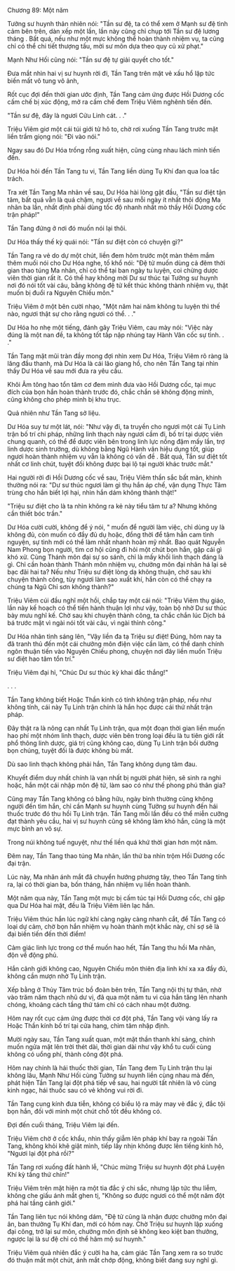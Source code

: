 




Chương 89: Một năm


Tưởng sư huynh thản nhiên nói: "Tần sư đệ, ta có thể xem ở Mạnh sư đệ tình cảm bên trên, dàn xếp một lần, lần này cũng chỉ chụp tới Tần sư đệ lương tháng . Bất quá, nếu như một mực không thể hoàn thành nhiệm vụ, ta cũng chỉ có thể chi tiết thượng tấu, mời sư môn dựa theo quy củ xử phạt."

Mạnh Như Hối cũng nói: "Tần sư đệ tự giải quyết cho tốt."

Đưa mắt nhìn hai vị sư huynh rời đi, Tần Tang trên mặt vẻ xấu hổ lập tức biến mất vô tung vô ảnh,

Rốt cục đợi đến thời gian ước định, Tần Tang cảm ứng được Hồi Dương cốc cấm chế bị xúc động, mở ra cấm chế đem Triệu Viêm nghênh tiến đến.

"Tần sư đệ, đây là ngươi Cửu Linh cát. . ."

Triệu Viêm giơ một cái túi giới tử hô to, chờ rơi xuống Tần Tang trước mặt liền trầm giọng nói: "Đi vào nói."

Ngay sau đó Dư Hóa trống rỗng xuất hiện, cũng cùng nhau lách mình tiến đến.

Dư Hóa hỏi đến Tần Tang tu vi, Tần Tang liền dùng Tụ Khí đan qua loa tắc trách.

Tra xét Tần Tang Ma nhãn về sau, Dư Hóa hài lòng gật đầu, "Tần sư điệt tận tâm, bất quá vẫn là quá chậm, ngươi về sau mỗi ngày ít nhất thôi động Ma nhãn ba lần, nhất định phải dùng tốc độ nhanh nhất mò thấy Hồi Dương cốc trận pháp!"

Tần Tang đứng ở nơi đó muốn nói lại thôi.

Dư Hóa thấy thế kỳ quái nói: "Tần sư điệt còn có chuyện gì?"

Tần Tang ra vẻ do dự một chút, liền đem hôm trước một màn thêm mắm thêm muối nói cho Dư Hóa nghe, tố khổ nói: "Đệ tử muốn dùng cả đêm thời gian thao túng Ma nhãn, chỉ có thể tại ban ngày tu luyện, coi chừng dược viên thời gian rất ít. Có thể hay không mời Dư sư thúc tại Tưởng sư huynh nơi đó nói tốt vài câu, bằng không đệ tử kết thúc không thành nhiệm vụ, thật muốn bị đuổi ra Nguyên Chiếu môn."

Triệu Viêm ở một bên cười nhạo, "Một năm hai năm không tu luyện thì thế nào, ngươi thật sự cho rằng ngươi có thể. . ."

Dư Hóa ho nhẹ một tiếng, đánh gãy Triệu Viêm, cau mày nói: "Việc này đúng là một nan đề, ta không tốt tấp nập nhúng tay Hành Vân cốc sự tình. . ."

Tần Tang mặt mũi tràn đầy mong đợi nhìn xem Dư Hóa, Triệu Viêm rõ ràng là lăng đầu thanh, mà Dư Hóa là cái lão giang hồ, cho nên Tần Tang tại nhìn thấy Dư Hóa về sau mới đưa ra yêu cầu.

Khôi Âm tông hao tổn tâm cơ đem mình đưa vào Hồi Dương cốc, tại mục đích của bọn hắn hoàn thành trước đó, chắc chắn sẽ không động mình, cũng không cho phép mình bị khu trục.

Quả nhiên như Tần Tang sở liệu.

Dư Hóa suy tư một lát, nói: "Như vậy đi, ta truyền cho ngươi một cái Tụ Linh trận bố trí chi pháp, những linh thạch này ngươi cầm đi, bố trí tại dược viên chung quanh, có thể để dược viên bên trong linh lực nồng đậm mấy lần, trợ linh dược sinh trưởng, dù không bằng Ngũ Hành vân hiệu dụng tốt, giúp ngươi hoàn thành nhiệm vụ vẫn là không có vấn đề . Bất quá, Tần sư điệt tốt nhất cơ linh chút, tuyệt đối không được bại lộ tại người khác trước mắt."

Hai người rời đi Hồi Dương cốc về sau, Triệu Viêm thần sắc bất mãn, khinh thường nói ra: "Dư sư thúc ngươi làm gì thụ hắn áp chế, vận dụng Thực Tâm trùng cho hắn biết lợi hại, nhìn hắn dám không thành thật!"

"Triệu sư điệt cho là ta nhìn không ra kẻ này tiểu tâm tư a? Nhưng không cần thiết bóc trần."

Dư Hóa cười cười, không để ý nói, " muốn để người làm việc, chỉ dùng uy là không đủ, còn muốn có đầy đủ dụ hoặc, đồng thời để tâm hắn cam tình nguyện, sự tình mới có thể làm nhất nhanh hoàn mỹ nhất. Bao quát Nguyễn Nam Phong bọn người, tìm cơ hội cũng đi hỏi một chút bọn hắn, gặp cái gì khó xử. Cùng Thánh môn đại sự so sánh, chỉ là mấy khối linh thạch đáng là gì. Chỉ cần hoàn thành Thánh môn nhiệm vụ, chưởng môn đại nhân há lại sẽ bạc đãi hai ta? Nếu như Triệu sư điệt lòng dạ không thuận, chờ sau khi chuyện thành công, tùy ngươi làm sao xuất khí, hắn còn có thể chạy ra chúng ta Ngũ Chỉ sơn không thành?"

Triệu Viêm cúi đầu nghĩ một hồi, chắp tay một cái nói: "Triệu Viêm thụ giáo, lần này kế hoạch có thể tiến hành thuận lợi như vậy, toàn bộ nhờ Dư sư thúc bày mưu nghĩ kế. Chờ sau khi chuyện thành công, ta chắc chắn lúc Dịch bá bá trước mặt vì ngài nói tốt vài câu, vì ngài thỉnh công."

Dư Hóa nhãn tình sáng lên, "Vậy liền đa tạ Triệu sư điệt! Đúng, hôm nay ta đã tranh thủ đến một cái chưởng môn điện việc cần làm, có thể danh chính ngôn thuận tiến vào Nguyên Chiếu phong, chuyện nơi đây liền muốn Triệu sư điệt hao tâm tổn trí."

Triệu Viêm đại hỉ, "Chúc Dư sư thúc kỳ khai đắc thắng!"

. . .

Tần Tang không biết Hoặc Thần kính có tính không trận pháp, nếu như không tính, cái này Tụ Linh trận chính là hắn học được cái thứ nhất trận pháp.

Đây thật ra là nông cạn nhất Tụ Linh trận, qua một đoạn thời gian liền muốn hao phí một nhóm linh thạch, dược viên bên trong loại đều là tu tiên giới rất phổ thông linh dược, giá trị cũng không cao, dùng Tụ Linh trận bồi dưỡng bọn chúng, tuyệt đối là được không bù mất.

Dù sao linh thạch không phải hắn, Tần Tang không dụng tâm đau.

Khuyết điểm duy nhất chính là vạn nhất bị người phát hiện, sẽ sinh ra nghi hoặc, hắn một cái nhập môn đệ tử, làm sao có như thế phong phú thân gia?

Cũng may Tần Tang không có bằng hữu, ngày bình thường cũng không người đến tìm hắn, chỉ cần Mạnh sư huynh cùng Tưởng sư huynh đến hái thuốc trước đó thu hồi Tụ Linh trận. Tần Tang mỗi lần đều có thể miễn cưỡng đạt thành yêu cầu, hai vị sư huynh cũng sẽ không làm khó hắn, cũng là một mực bình an vô sự.

Trong núi không tuế nguyệt, như thế liền quá khứ thời gian hơn một năm.

Đêm nay, Tần Tang thao túng Ma nhãn, lần thứ ba nhìn trộm Hồi Dương cốc đại trận.

Lúc này, Ma nhãn ánh mắt đã chuyển hướng phương tây, theo Tần Tang tính ra, lại có thời gian ba, bốn tháng, hắn nhiệm vụ liền hoàn thành.

Một năm qua này, Tần Tang một mực bị cấm túc tại Hồi Dương cốc, chỉ gặp qua Dư Hóa hai mặt, đều là Triệu Viêm liên lạc hắn.

Triệu Viêm thúc hắn lúc ngữ khí càng ngày càng nhanh cắt, để Tần Tang có loại dự cảm, chờ bọn hắn nhiệm vụ hoàn thành một khắc này, chỉ sợ sẽ là đại biến tiến đến thời điểm!

Cảm giác linh lực trong cơ thể muốn hao hết, Tần Tang thu hồi Ma nhãn, độn về động phủ.

Hắn cảnh giới không cao, Nguyên Chiếu môn thiên địa linh khí xa xa đầy đủ, không cần mượn nhờ Tụ Linh trận.

Xếp bằng ở Thủy Tâm trúc bồ đoàn bên trên, Tần Tang nội thị tự thân, nhờ vào trăm năm thạch nhũ dư vị, đã qua một năm tu vi của hắn tăng lên nhanh chóng, khoảng cách tầng thứ tám chỉ có cách nhau một đường.

Hôm nay rốt cục cảm ứng được thời cơ đột phá, Tần Tang vội vàng lấy ra Hoặc Thần kính bố trí tại cửa hang, chìm tâm nhập định.

Mười ngày sau, Tần Tang xuất quan, một mặt thần thanh khí sảng, chính muốn ngửa mặt lên trời thét dài, thời gian dài như vậy khổ tu cuối cùng không có uổng phí, thành công đột phá.

Hôm nay chính là hái thuốc thời gian, Tần Tang đem Tụ Linh trận thu lại không lâu, Mạnh Như Hối cùng Tưởng sư huynh liền cùng nhau mà đến, phát hiện Tần Tang lại đột phá tiếp về sau, hai người tất nhiên là vô cùng kinh ngạc, hái thuốc sau có vẻ không vui rời đi.

Tần Tang cung kính đưa tiễn, không có biểu lộ ra mảy may vẻ đắc ý, đắc tội bọn hắn, đối với mình một chút chỗ tốt đều không có.

Đợi đến cuối tháng, Triệu Viêm lại đến.

Triệu Viêm chờ ở cốc khẩu, nhìn thấy giẫm lên pháp khí bay ra ngoài Tần Tang, không khỏi khẽ giật mình, tiếp lấy nhịn không được lên tiếng kinh hô, "Ngươi lại đột phá rồi?"

Tần Tang rơi xuống đất hành lễ, "Chúc mừng Triệu sư huynh đột phá Luyện Khí kỳ tầng thứ chín!"

Triệu Viêm trên mặt hiện ra một tia đắc ý chi sắc, nhưng lập tức thu liễm, không che giấu ánh mắt ghen tị, "Không so được ngươi có thể một năm đột phá hai tầng cảnh giới."

Tần Tang liên tục nói không dám, "Đệ tử cũng là nhận được chưởng môn đại ân, ban thưởng Tụ Khí đan, mới có hôm nay. Chờ Triệu sư huynh lập xuống đại công, trở lại sư môn, chưởng môn định sẽ không keo kiệt ban thưởng, ngược lại là sư đệ chỉ có thể hâm mộ sư huynh."

Triệu Viêm quả nhiên đắc ý cười ha ha, cảm giác Tần Tang xem ra so trước đó thuận mắt một chút, ánh mắt chớp động, không biết đang suy nghĩ gì.




